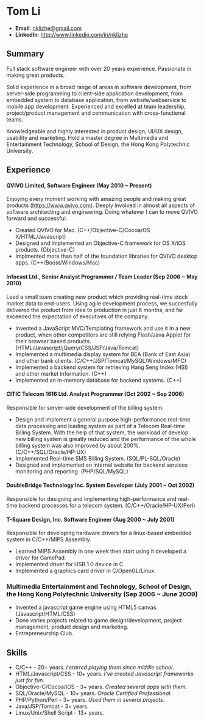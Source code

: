 # Tom Li

* __Email__: nklizhe@gmail.com
* __LinkedIn__: http://www.linkedin.com/in/nklizhe

## Summary

Full stack software engineer with over 20 years experience. Passionate in making great products. 

Solid experience in a broad range of areas in software development, from server-side programming to client-side application development, from embedded system to database application, from website/webservice to mobile app development. Experienced and excelled at team leadership, project/product management and communication with cross-functional teams.

Knowledgeable and highly interested in product design, UI/UX design, usability and marketing. Hold a master degree in Multimedia and Entertainment Technology, School of Design, the Hong Kong Polytechnic University.

## Experience

#### QVIVO Limited, Software Engineer (May 2010 ~ Present)

Enjoying every moment working with amazing people and making great products (https://www.qvivo.com). Deeply involved in almost all aspects of software architecting and engineering. Doing whatever I can to move QVIVO forward and successful.

* Created QVIVO for Mac. (C++/Objective-C/Cocoa/OS X/HTML/Javascript)
* Designed and implemented an Objective-C framework for OS X/iOS products. (Objective-C)
* Implmented more than half of the foundation libraries for QVIVO desktop apps. (C++/Boost/Windows/Mac)

#### Infocast Ltd., Senior Analyst Programmer / Team Leader (Sep 2006 ~ May 2010)

Lead a small team creating new product which providing real-time stock market data to end-users. Using agile development process, we succesfully delivered the product from idea to production in just 6 months, and far exceeded the expectation of executives of the company.

* Invented a JavaScript MVC/Templating framework and use it in a new product, when other competitors are still relying Flash/Java Applet for their browser based products. (HTML/Javascript/jQuery/CSS/JSP/Java/Tomcat)
* Implemented a multimedia display system for BEA (Bank of East Asia) and other bank clients. (C/C++/JSP/Tomcat/MySQL/Windows/MFC)
* Implemented a backend system for retrieving Hang Seng Index (HSI) and other market information. (C++)
* Implemented an in-memory database for backend systems. (C++)

#### CITIC Telecom 1616 Ltd. Analyst Programmer (Oct 2002 ~ Sep 2006)

Responsible for server-side development of the billing system.

* Design and implement a general purpose high-performance real-time data processing and loading system as part of a Telecom Real-time Billing System. With the help of that system, the workload of develop new billing system is greatly reduced and the performance of the whole billing system was also improved by about 200%. (C/C++/SQL/Oracle/HP-UX)
* Implemented Real-time SMS Billing System. (SQL/PL-SQL/Oracle)
* Designed and implemented an internal website for backend services monitoring and reporting. (PHP/SQL/MySQL)

#### DoubleBridge Technology Inc. System Developer (July 2001 ~ Oct 2002)

Responsible for designing and implementing high-performance and real-time backend processes for a telecom system. (C/C++/Oracle/HP-UX/Perl)

#### T-Square Design, Inc. Software Engineer (Aug 2000 ~ July 2001)

Responsible for developing hardware drivers for a linux-based embedded system in C/C++/MIPS Assembly.

* Learned MIPS Assembly in one week then start using it developed a driver for GamePad.
* Implemented driver for USB 1.0 device in C.
* Implemented a graphics card driver in C/OpenGL/Linux.

### Multimedia Entertainment and Technology, School of Design, the Hong Kong Polytechnic University (Sep 2006 ~ June 2009)

* Invented a javascript game engine using HTML5 canvas. (Javascript/HTML/CSS)
* Done varies projects related to game design/development, project management, product design and marketing.
* Entrepreneurship Club.

## Skills

* C/C++ - 20+ years. _I started playing them since middle school_.
* HTML/Javascript/CSS - 10+ years. _I've created Javascript frameworks just for fun_.
* Objective-C/Cocoa/iOS - 3+ years. _Created several apps with them_.
* SQL/Oracle/MySQL - 10+ years. _Oracle Certified Professional_.
* PHP/Python/Perl - 3+ years. _Used them in several projects_.
* Java/JSP/Tomcat - 3+ years.
* Linux/Unix/Shell Script - 13+ years.



